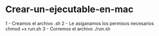 # Crear-un-ejecutable-en-mac

1 - Creamos el archivo .sh
2 - Le asiganamos los permisos necesarios chmod +x run.sh
3 - Corremos el archivo ./run.sh
